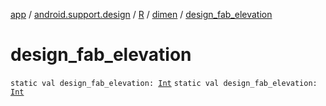 [app](../../../index.md) / [android.support.design](../../index.md) / [R](../index.md) / [dimen](index.md) / [design_fab_elevation](.)

# design_fab_elevation

`static val design_fab_elevation: `[`Int`](https://kotlinlang.org/api/latest/jvm/stdlib/kotlin/-int/index.html)
`static val design_fab_elevation: `[`Int`](https://kotlinlang.org/api/latest/jvm/stdlib/kotlin/-int/index.html)